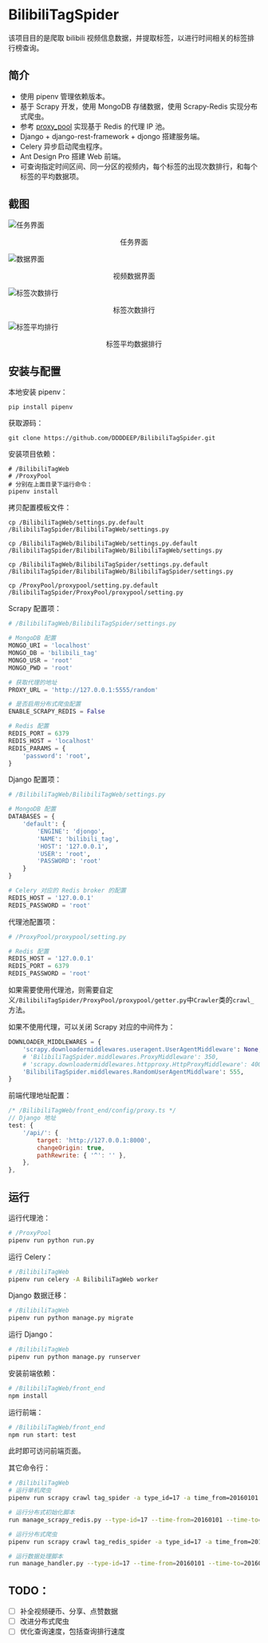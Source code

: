 # BilibiliTagSpider

该项目目的是爬取 bilibili 视频信息数据，并提取标签，以进行时间相关的标签排行榜查询。

## 简介

-   使用 pipenv 管理依赖版本。
-   基于 Scrapy 开发，使用 MongoDB 存储数据，使用 Scrapy-Redis 实现分布式爬虫。
-   参考 [proxy_pool](https://github.com/jhao104/proxy_pool) 实现基于 Redis 的代理 IP 池。
-   Django + django-rest-framework + djongo 搭建服务端。
-   Celery 异步启动爬虫程序。
-   Ant Design Pro 搭建 Web 前端。
-   可查询指定时间区间、同一分区的视频内，每个标签的出现次数排行，和每个标签的平均数据项。

## 截图

![任务界面](./img/task.jpg)
<center>任务界面</center>

![数据界面](./img/videos.jpg)
<center>视频数据界面</center>

![标签次数排行](./img/tag_count.jpg)
<center>标签次数排行</center>

![标签平均排行](./img/tag_stat.jpg)
<center>标签平均数据排行</center>

## 安装与配置

本地安装 pipenv：
```shell
pip install pipenv
```

获取源码：
```shell
git clone https://github.com/DDDDEEP/BilibiliTagSpider.git
```

安装项目依赖：
```shell
# /BilibiliTagWeb
# /ProxyPool
# 分别在上面目录下运行命令：
pipenv install
```

拷贝配置模板文件：
```shell
cp /BilibiliTagWeb/settings.py.default /BilibiliTagSpider/BilibiliTagWeb/settings.py

cp /BilibiliTagWeb/BilibiliTagWeb/settings.py.default /BilibiliTagSpider/BilibiliTagWeb/BilibiliTagWeb/settings.py

cp /BilibiliTagWeb/BilibiliTagSpider/settings.py.default /BilibiliTagSpider/BilibiliTagWeb/BilibiliTagSpider/settings.py

cp /ProxyPool/proxypool/setting.py.default /BilibiliTagSpider/ProxyPool/proxypool/setting.py
```

Scrapy 配置项：
```python
# /BilibiliTagWeb/BilibiliTagSpider/settings.py

# MongoDB 配置
MONGO_URI = 'localhost'
MONGO_DB = 'bilibili_tag'
MONGO_USR = 'root'
MONGO_PWD = 'root'

# 获取代理的地址
PROXY_URL = 'http://127.0.0.1:5555/random'

# 是否启用分布式爬虫配置
ENABLE_SCRAPY_REDIS = False

# Redis 配置
REDIS_PORT = 6379
REDIS_HOST = 'localhost'
REDIS_PARAMS = {
    'password': 'root',
}
```

Django 配置项：
```python
# /BilibiliTagWeb/BilibiliTagWeb/settings.py

# MongoDB 配置
DATABASES = {
    'default': {
        'ENGINE': 'djongo',
        'NAME': 'bilibili_tag',
        'HOST': '127.0.0.1',
        'USER': 'root',
        'PASSWORD': 'root'
    }
}

# Celery 对应的 Redis broker 的配置
REDIS_HOST = '127.0.0.1'
REDIS_PASSWORD = 'root'
```

代理池配置项：
```python
# /ProxyPool/proxypool/setting.py

# Redis 配置
REDIS_HOST = '127.0.0.1'
REDIS_PORT = 6379
REDIS_PASSWORD = 'root'
```

如果需要使用代理池，则需要自定义`/BilibiliTagSpider/ProxyPool/proxypool/getter.py`中`Crawler`类的`crawl_`方法。

如果不使用代理，可以关闭 Scrapy 对应的中间件为：
```python
DOWNLOADER_MIDDLEWARES = {
    'scrapy.downloadermiddlewares.useragent.UserAgentMiddleware': None,
    # 'BilibiliTagSpider.middlewares.ProxyMiddleware': 350,
    # 'scrapy.downloadermiddlewares.httpproxy.HttpProxyMiddleware': 400,
    'BilibiliTagSpider.middlewares.RandomUserAgentMiddlware': 555,
}
```

前端代理地址配置：
```javascript
/* /BilibiliTagWeb/front_end/config/proxy.ts */
// Django 地址
test: {
    '/api/': {
        target: 'http://127.0.0.1:8000',
        changeOrigin: true,
        pathRewrite: { '^': '' },
    },
},
```
## 运行

运行代理池：
```bash
# /ProxyPool
pipenv run python run.py
```

运行 Celery：
```bash
# /BilibiliTagWeb
pipenv run celery -A BilibiliTagWeb worker
```

Django 数据迁移：
```bash
# /BilibiliTagWeb
pipenv run python manage.py migrate
```

运行 Django：
```bash
# /BilibiliTagWeb
pipenv run python manage.py runserver
```

安装前端依赖：
```bash
# /BilibiliTagWeb/front_end
npm install
```

运行前端：
```bash
# /BilibiliTagWeb/front_end
npm run start: test
```

此时即可访问前端页面。

其它命令行：
```bash
# /BilibiliTagWeb
# 运行单机爬虫
pipenv run scrapy crawl tag_spider -a type_id=17 -a time_from=20160101 -a time_to=20160101

# 运行分布式初始化脚本
run manage_scrapy_redis.py --type-id=17 --time-from=20160101 --time-to=20160101

# 运行分布式爬虫
pipenv run scrapy crawl tag_redis_spider -a type_id=17 -a time_from=20160101 -a time_to=20160101

# 运行数据处理脚本
run manage_handler.py --type-id=17 --time-from=20160101 --time-to=20160101
```

## TODO：

-   [ ] 补全视频硬币、分享、点赞数据
-   [ ] 改进分布式爬虫
-   [ ] 优化查询速度，包括查询排行速度
